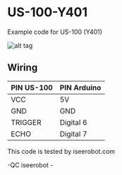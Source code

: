# US-100-Y401
Example code for US-100 (Y401)

![alt tag](http://www.iseerobot.com/img/foto_produk/15sensor%20US-100.jpg)

## Wiring ##
| PIN US-100    | PIN Arduino   |
| ------------- | ------------- |
| VCC           | 5V            |
| GND           | GND           |
| TRIGGER       | Digital 6     |
| ECHO          | Digital 7     |

This code is tested by iseerobot.com

-QC iseerobot -